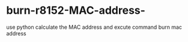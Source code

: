 # burn-r8152-MAC-address-
use python calculate the MAC address and excute command  burn mac address
